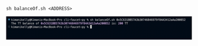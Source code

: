 ```
sh balanceOf.sh <ADDRESS>
```

![Example of the balance-of command](/docs/balanceOf.png "Screenshot of the balance-of command")
